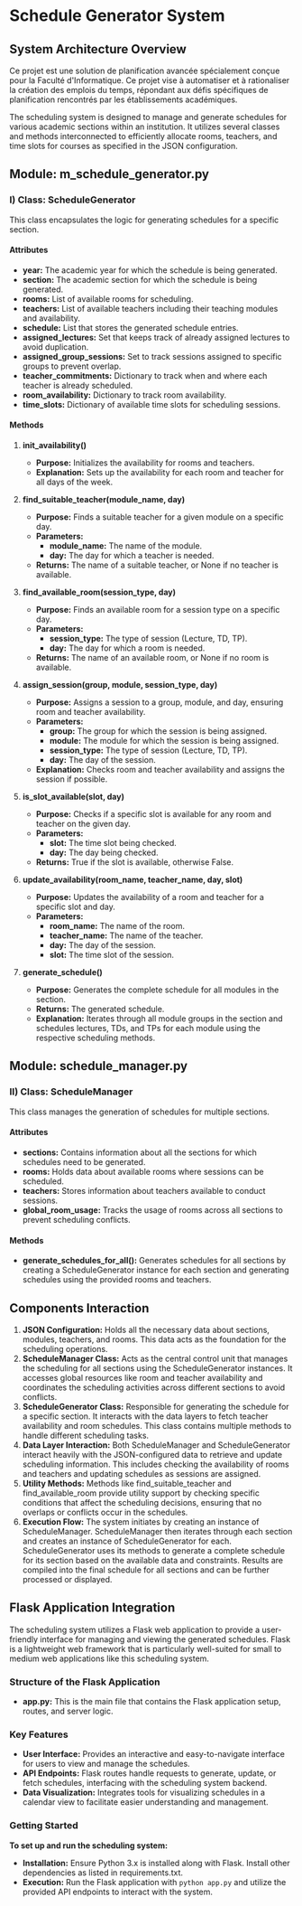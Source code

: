 # Schedule Generator System

## System Architecture Overview

Ce projet est une solution de planification avancée spécialement conçue pour la Faculté d'Informatique. Ce projet vise à automatiser et à rationaliser la création des emplois du temps, répondant aux défis spécifiques de planification rencontrés par les établissements académiques.

The scheduling system is designed to manage and generate schedules for various academic sections within an institution. It utilizes several classes and methods interconnected to efficiently allocate rooms, teachers, and time slots for courses as specified in the JSON configuration.

## Module: m_schedule_generator.py

### I) Class: ScheduleGenerator

This class encapsulates the logic for generating schedules for a specific section.

#### Attributes

- **year:** The academic year for which the schedule is being generated.
- **section:** The academic section for which the schedule is being generated.
- **rooms:** List of available rooms for scheduling.
- **teachers:** List of available teachers including their teaching modules and availability.
- **schedule:** List that stores the generated schedule entries.
- **assigned_lectures:** Set that keeps track of already assigned lectures to avoid duplication.
- **assigned_group_sessions:** Set to track sessions assigned to specific groups to prevent overlap.
- **teacher_commitments:** Dictionary to track when and where each teacher is already scheduled.
- **room_availability:** Dictionary to track room availability.
- **time_slots:** Dictionary of available time slots for scheduling sessions.

#### Methods

1. **init_availability()**
   - **Purpose:** Initializes the availability for rooms and teachers.
   - **Explanation:** Sets up the availability for each room and teacher for all days of the week.

2. **find_suitable_teacher(module_name, day)**
   - **Purpose:** Finds a suitable teacher for a given module on a specific day.
   - **Parameters:**
     - **module_name:** The name of the module.
     - **day:** The day for which a teacher is needed.
   - **Returns:** The name of a suitable teacher, or None if no teacher is available.

3. **find_available_room(session_type, day)**
   - **Purpose:** Finds an available room for a session type on a specific day.
   - **Parameters:**
     - **session_type:** The type of session (Lecture, TD, TP).
     - **day:** The day for which a room is needed.
   - **Returns:** The name of an available room, or None if no room is available.

4. **assign_session(group, module, session_type, day)**
   - **Purpose:** Assigns a session to a group, module, and day, ensuring room and teacher availability.
   - **Parameters:**
     - **group:** The group for which the session is being assigned.
     - **module:** The module for which the session is being assigned.
     - **session_type:** The type of session (Lecture, TD, TP).
     - **day:** The day of the session.
   - **Explanation:** Checks room and teacher availability and assigns the session if possible.

5. **is_slot_available(slot, day)**
   - **Purpose:** Checks if a specific slot is available for any room and teacher on the given day.
   - **Parameters:**
     - **slot:** The time slot being checked.
     - **day:** The day being checked.
   - **Returns:** True if the slot is available, otherwise False.

6. **update_availability(room_name, teacher_name, day, slot)**
   - **Purpose:** Updates the availability of a room and teacher for a specific slot and day.
   - **Parameters:**
     - **room_name:** The name of the room.
     - **teacher_name:** The name of the teacher.
     - **day:** The day of the session.
     - **slot:** The time slot of the session.

7. **generate_schedule()**
   - **Purpose:** Generates the complete schedule for all modules in the section.
   - **Returns:** The generated schedule.
   - **Explanation:** Iterates through all module groups in the section and schedules lectures, TDs, and TPs for each module using the respective scheduling methods.

## Module: schedule_manager.py

### II) Class: ScheduleManager

This class manages the generation of schedules for multiple sections.

#### Attributes

- **sections:** Contains information about all the sections for which schedules need to be generated.
- **rooms:** Holds data about available rooms where sessions can be scheduled.
- **teachers:** Stores information about teachers available to conduct sessions.
- **global_room_usage:** Tracks the usage of rooms across all sections to prevent scheduling conflicts.

#### Methods

- **generate_schedules_for_all():** Generates schedules for all sections by creating a ScheduleGenerator instance for each section and generating schedules using the provided rooms and teachers.

## Components Interaction

1. **JSON Configuration:** Holds all the necessary data about sections, modules, teachers, and rooms. This data acts as the foundation for the scheduling operations.
2. **ScheduleManager Class:** Acts as the central control unit that manages the scheduling for all sections using the ScheduleGenerator instances. It accesses global resources like room and teacher availability and coordinates the scheduling activities across different sections to avoid conflicts.
3. **ScheduleGenerator Class:** Responsible for generating the schedule for a specific section. It interacts with the data layers to fetch teacher availability and room schedules. This class contains multiple methods to handle different scheduling tasks.
4. **Data Layer Interaction:** Both ScheduleManager and ScheduleGenerator interact heavily with the JSON-configured data to retrieve and update scheduling information. This includes checking the availability of rooms and teachers and updating schedules as sessions are assigned.
5. **Utility Methods:** Methods like find_suitable_teacher and find_available_room provide utility support by checking specific conditions that affect the scheduling decisions, ensuring that no overlaps or conflicts occur in the schedules.
6. **Execution Flow:** The system initiates by creating an instance of ScheduleManager. ScheduleManager then iterates through each section and creates an instance of ScheduleGenerator for each. ScheduleGenerator uses its methods to generate a complete schedule for its section based on the available data and constraints. Results are compiled into the final schedule for all sections and can be further processed or displayed.

## Flask Application Integration

The scheduling system utilizes a Flask web application to provide a user-friendly interface for managing and viewing the generated schedules. Flask is a lightweight web framework that is particularly well-suited for small to medium web applications like this scheduling system.

### Structure of the Flask Application

- **app.py:** This is the main file that contains the Flask application setup, routes, and server logic.

### Key Features

- **User Interface:** Provides an interactive and easy-to-navigate interface for users to view and manage the schedules.
- **API Endpoints:** Flask routes handle requests to generate, update, or fetch schedules, interfacing with the scheduling system backend.
- **Data Visualization:** Integrates tools for visualizing schedules in a calendar view to facilitate easier understanding and management.

### Getting Started

**To set up and run the scheduling system:**

- **Installation:** Ensure Python 3.x is installed along with Flask. Install other dependencies as listed in requirements.txt.
- **Execution:** Run the Flask application with `python app.py` and utilize the provided API endpoints to interact with the system.

